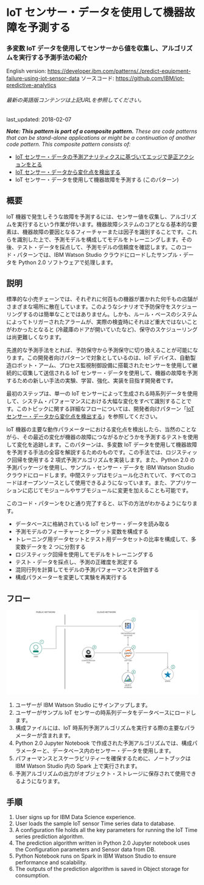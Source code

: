 # IoT センサー・データを使用して機器故障を予測する

### 多変数 IoT データを使用してセンサーから値を収集し、アルゴリズムを実行する予測手法の紹介

English version: https://developer.ibm.com/patterns/./predict-equipment-failure-using-iot-sensor-data
  ソースコード: https://github.com/IBM/iot-predictive-analytics

###### 最新の英語版コンテンツは上記URLを参照してください。
last_updated: 2018-02-07

 
_**Note: This pattern is part of a composite pattern.** These are code patterns that can be stand-alone applications or might be a continuation of another code pattern. This composite pattern consists of:_

* [IoT センサー・データの予測アナリティクスに基づいてエッジで是正アクションをとる](https://github.com/IBM/japan-technology/blob/main/Code-Patterns/iot-edge-predictive-analytics-corrective-actions/)
* [IoT センサー・データから変化点を検出する](https://github.com/IBM/japan-technology/blob/main/Code-Patterns/detect-change-points-in-iot-sensor-data/)
* IoT センサー・データを使用して機器故障を予測する (このパターン)

## 概要

IoT 機器で発生しそうな故障を予測するには、センサー値を収集し、アルゴリズムを実行するという作業が伴います。機器故障システムのコアとなる基本的な要素は、機器故障の要因となるフィーチャーまたは因子を識別することです。これらを識別した上で、予測モデルを構成してモデルをトレーニングします。その後、テスト・データを採点して、予測モデルの信頼度を確認します。このコード・パターンでは、IBM Watson Studio クラウドにロードしたサンプル・データを Python 2.0 ソフトウェアで処理します。

## 説明

標準的な小売チェーンでは、それぞれに何百もの機器が置かれた何千もの店舗がさまざまな場所に散在しています。このようなシナリオで予防保守をスケジューリングするのは簡単なことではありません。しかも、ルール・ベースのシステムによってトリガーされたアラームが、実際の検査時にそれほど重大ではないことがわかったとなると (冷蔵庫のドアが開いていたなど)、保守のスケジューリングは尚更難しくなります。

先進的な予測手法をとれば、予防保守から予測保守に切り換えることが可能になります。この開発者向けパターンで対象としているのは、IoT デバイス、自動製造ロボット・アーム、プロセス監視制御設備に搭載されたセンサーを使用して継続的に収集して送信される IoT センサー・データを使用して、機器の故障を予測するための新しい手法の実験、学習、強化、実装を目指す開発者です。

最初のステップは、単一の IoT センサーによって生成される時系列データを使用して、システム・パフォーマンスにおける大幅な変化をすべて識別することです。このトピックに関する詳細なフローについては、開発者向けパターン「[IoT センサー・データから変化点を検出する](https://github.com/IBM/japan-technology/blob/main/Code-Patterns/detect-change-points-in-iot-sensor-data/)」を参照してください。

IoT 機器の主要な動作パラメーターにおける変化点を検出したら、当然のことながら、その最近の変化が機器の故障につながるかどうかを予測するテストを使用して変化を追跡します。このパターンは、多変数 IoT データを使用して機器故障を予測する手法の全容を解説するためのものです。この手法では、ロジスティック回帰を使用する 2 項式予測アルゴリズムを実装します。また、Python 2.0 の予測パッケージを使用し、サンプル・センサー・データを IBM Watson Studio クラウドにロードします。中間ステップはモジュール化されていて、すべてのコードはオープンソースとして使用できるようになっています。また、アプリケーションに応じてモジュールやサブモジュールに変更を加えることも可能です。

このコード・パターンをひと通り完了すると、以下の方法がわかるようになります。

* データベースに格納されている IoT センサー・データを読み取る
* 予測モデルのフィーチャーとターゲット変数を構成する
* トレーニング用データセットとテスト用データセットの比率を構成して、多変数データを 2 つに分割する
* ロジスティック回帰を使用してモデルをトレーニングする
* テスト・データを採点し、予測の正確度を測定する
* 混同行列を計算してモデルの予測パフォーマンスを評価する
* 構成パラメーターを変更して実験を再実行する

## フロー

![フロー](./images/predict-equipment-failure-iot.png)

1. ユーザーが IBM Watson Studio にサインアップします。
2. ユーザーがサンプル IoT センサーの時系列データをデータベースにロードします。
3. 構成ファイルには、IoT 時系列予測アルゴリズムを実行する際の主要なパラメーターが含まれます。
4. Python 2.0 Jupyter Notebook で作成された予測アルゴリズムでは、構成パラメーターと、データベース内のセンサー・データを使用します。
5. パフォーマンスとスケーラビリティーを確保するために、ノートブックは IBM Watson Studio 内の Spark 上で実行されます。
6. 予測アルゴリズムの出力がオブジェクト・ストレージに保存されて使用できるようになります。

## 手順

1. User signs up for IBM Data Science experience.
2. User loads the sample IoT sensor Time series data to database.
3. A configuration file holds all the key parameters for running the IoT Time series prediction algorithm.
4. The prediction algorithm written in Python 2.0 Jupyter notebook uses the Configuration parameters and Sensor data from DB.
5. Python Notebook runs on Spark in IBM Watson Studio to ensure performance and scalability.
6. The outputs of the prediction algorithm is saved in Object storage for consumption.
